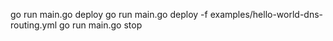 
go run main.go deploy
go run main.go deploy -f examples/hello-world-dns-routing.yml
go run main.go stop

